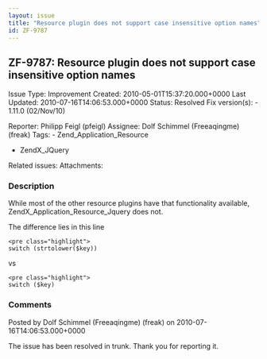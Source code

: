 ```yaml
---
layout: issue
title: "Resource plugin does not support case insensitive option names"
id: ZF-9787
---
```


ZF-9787: Resource plugin does not support case insensitive option names
-----------------------------------------------------------------------

 Issue Type: Improvement Created: 2010-05-01T15:37:20.000+0000 Last Updated: 2010-07-16T14:06:53.000+0000 Status: Resolved Fix version(s): - 1.11.0 (02/Nov/10)
 
 Reporter:  Philipp Feigl (pfeigl)  Assignee:  Dolf Schimmel (Freeaqingme) (freak)  Tags: - Zend\_Application\_Resource
- ZendX\_JQuery
 
 Related issues: 
 Attachments: 
### Description

While most of the other resource plugins have that functionality available, ZendX\_Application\_Resource\_Jquery does not.

The difference lies in this line

 
    <pre class="highlight"> 
    switch (strtolower($key))


vs

 
    <pre class="highlight"> 
    switch ($key)


 

 

### Comments

Posted by Dolf Schimmel (Freeaqingme) (freak) on 2010-07-16T14:06:53.000+0000

The issue has been resolved in trunk. Thank you for reporting it.

 

 